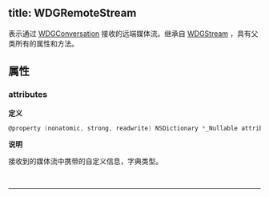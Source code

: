 title: WDGRemoteStream
---

表示通过 [WDGConversation](/conversation/iOS/api/WDGConversation.html) 接收的远端媒体流。继承自 [WDGStream](/conference/iOS/api/WDGStream.html) ，具有父类所有的属性和方法。

## 属性

### attributes

**定义**

```objectivec
@property (nonatomic, strong, readwrite) NSDictionary *_Nullable attributes;
```

**说明**

接收到的媒体流中携带的自定义信息，字典类型。

</br>

---
